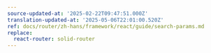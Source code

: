 ```yaml
---
source-updated-at: '2025-02-22T09:47:51.000Z'
translation-updated-at: '2025-05-06T22:01:00.520Z'
ref: docs/router/zh-hans/framework/react/guide/search-params.md
replace:
  react-router: solid-router
---
```

